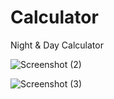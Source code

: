 # Calculator
Night &amp; Day Calculator

![Screenshot (2)](https://user-images.githubusercontent.com/106863450/194265536-b97a137e-e425-4c21-8a79-78ff1724ba4e.png)

![Screenshot (3)](https://user-images.githubusercontent.com/106863450/194265710-e12fba50-c909-4394-8618-e3060403952c.png)

